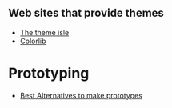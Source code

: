 Web sites that provide themes
----

- [The theme isle](https://themeisle.com)
- [Colorlib](https://colorlib.com)


# Prototyping
- [Best Alternatives to make prototypes](https://boards.greenhouse.io/moz/jobs/502734?gh_jid=502734#.WgZ_A7aZPMU)